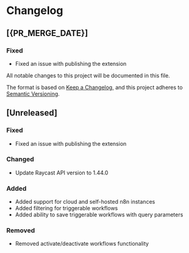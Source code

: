 # Changelog

## [{PR_MERGE_DATE}]
### Fixed
- Fixed an issue with publishing the extension


All notable changes to this project will be documented in this file.

The format is based on [Keep a Changelog](https://keepachangelog.com/en/1.0.0/), and this project adheres to [Semantic Versioning](https://semver.org/spec/v2.0.0/).

## [Unreleased]

### Fixed
- Fixed an issue with publishing the extension

### Changed
- Update Raycast API version to 1.44.0

### Added
- Added support for cloud and self-hosted n8n instances
- Added filtering for triggerable workflows
- Added ability to save triggerable workflows with query parameters

### Removed
- Removed activate/deactivate workflows functionality